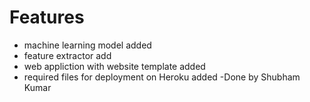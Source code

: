# Features 
* machine learning model added
* feature extractor add
* web appliction with website template added
* required files for deployment on Heroku added
-Done by Shubham Kumar
